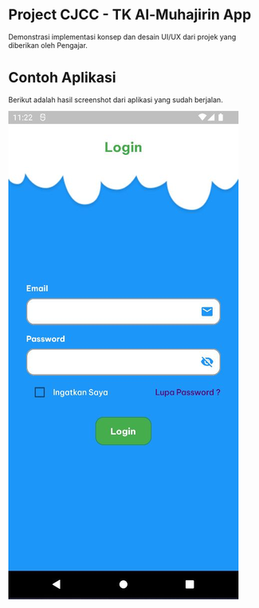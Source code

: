 # Project CJCC - TK Al-Muhajirin App

Demonstrasi implementasi konsep dan desain UI/UX dari projek yang diberikan oleh Pengajar.

# Contoh Aplikasi
Berikut adalah hasil screenshot dari aplikasi yang sudah berjalan.

![Screenshot aplikasi.](https://github.com/ftryyln/projectcjcc1/blob/master/gitassets/logincap_screen.JPG?raw=true "Screenshot aplikasi.")